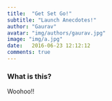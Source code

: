 ```yaml
---
title:  "Get Set Go!"
subtitle: "Launch Anecdotes!"
author: "Gaurav"
avatar: "img/authors/gaurav.jpg"
image: "img/a.jpg"
date:   2016-06-23 12:12:12
comments: true
---
```


### What is this?
Woohoo!!
